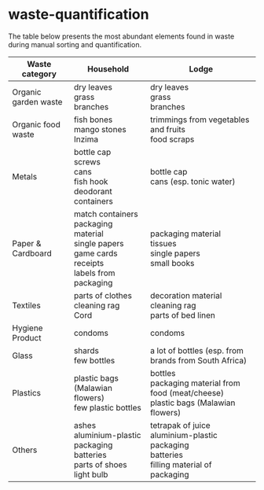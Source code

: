 # waste-quantification

The table below presents the most abundant elements found in waste during manual sorting and quantification.

| Waste category       | Household                                                                 | Lodge                                                                                       |
|----------------------|--------------------------------------------------------------------------|---------------------------------------------------------------------------------------------|
| Organic garden waste | dry leaves<br>grass<br>branches                                          | dry leaves<br>grass<br>branches                                                             |
| Organic food waste   | fish bones<br>mango stones<br>Inzima                                      | trimmings from vegetables and fruits<br>food scraps                                         |
| Metals               | bottle cap<br>screws<br>cans<br>fish hook<br>deodorant containers        | bottle cap<br>cans (esp. tonic water)                                                       |
| Paper & Cardboard    | match containers<br>packaging material<br>single papers<br>game cards<br>receipts<br>labels from packaging | packaging material<br>tissues<br>single papers<br>small books                               |
| Textiles             | parts of clothes<br>cleaning rag<br>Cord                                 | decoration material<br>cleaning rag<br>parts of bed linen                                   |
| Hygiene Product      | condoms                                                                  | condoms                                                                                     |
| Glass                | shards<br>few bottles                                                    | a lot of bottles (esp. from brands from South Africa)                                       |
| Plastics             | plastic bags (Malawian flowers)<br>few plastic bottles                   | bottles<br>packaging material from food (meat/cheese)<br>plastic bags (Malawian flowers)    |
| Others               | ashes<br>aluminium-plastic packaging<br>batteries<br>parts of shoes<br>light bulb | tetrapak of juice<br>aluminium-plastic packaging<br>batteries<br>filling material of packaging |
